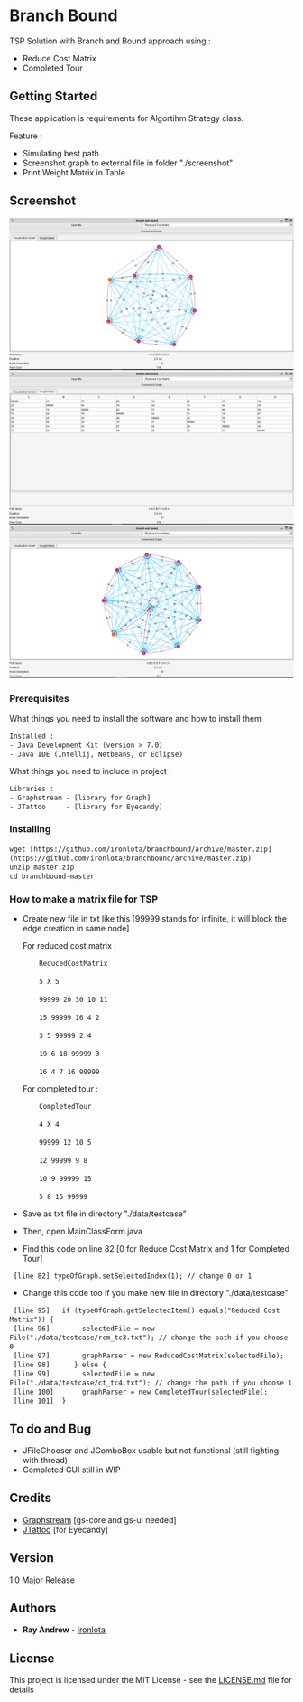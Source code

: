 # Branch Bound

TSP Solution with Branch and Bound approach using :
- Reduce Cost Matrix
- Completed Tour

## Getting Started

These application is requirements for Algortihm Strategy class.

Feature :
- Simulating best path
- Screenshot graph to external file in folder "./screenshot"
- Print Weight Matrix in Table

## Screenshot
![Graph1](https://raw.githubusercontent.com/ironlota/branchbound/master/image/ss1.png)
![WeightMatrix](https://raw.githubusercontent.com/ironlota/branchbound/master/image/ss2.png)
![Graph2](https://raw.githubusercontent.com/ironlota/branchbound/master/image/ss3.png)

### Prerequisites

What things you need to install the software and how to install them

```
Installed :
- Java Development Kit (version > 7.0)
- Java IDE (Intellij, Netbeans, or Eclipse)
```

What things you need to include in project :

```
Libraries :
- Graphstream - [library for Graph]
- JTattoo     - [library for Eyecandy]
```

### Installing

```
wget [https://github.com/ironlota/branchbound/archive/master.zip](https://github.com/ironlota/branchbound/archive/master.zip)
unzip master.zip
cd branchbound-master
```

### How to make a matrix file for TSP
- Create new file in txt like this [99999 stands for infinite, it will block the edge creation in same node]

    For reduced cost matrix :
    ```
        ReducedCostMatrix

        5 X 5

        99999 20 30 10 11

        15 99999 16 4 2

        3 5 99999 2 4

        19 6 18 99999 3

        16 4 7 16 99999
    ```

    For completed tour :
    ```
        CompletedTour

        4 X 4

        99999 12 10 5

        12 99999 9 8

        10 9 99999 15

        5 8 15 99999
    ```

- Save as txt file in directory "./data/testcase"
- Then, open MainClassForm.java
- Find this code on line 82 [0 for Reduce Cost Matrix and 1 for Completed Tour]
```
 [line 82] typeOfGraph.setSelectedIndex(1); // change 0 or 1
```
- Change this code too if you make new file in directory "./data/testcase"
```
 [line 95]   if (typeOfGraph.getSelectedItem().equals("Reduced Cost Matrix")) {
 [line 96]        selectedFile = new File("./data/testcase/rcm_tc3.txt"); // change the path if you choose 0
 [line 97]        graphParser = new ReducedCostMatrix(selectedFile);
 [line 98]      } else {
 [line 99]        selectedFile = new File("./data/testcase/ct_tc4.txt"); // change the path if you choose 1
 [line 100]       graphParser = new CompletedTour(selectedFile);
 [line 101]  }
```

## To do and Bug
- JFileChooser and JComboBox usable but not functional (still fighting with thread)
- Completed GUI still in WIP

## Credits
- [Graphstream](https://github.com/graphstream) [gs-core and gs-ui needed]
- [JTattoo](http://www.jtattoo.net/) [for Eyecandy]

## Version

1.0 Major Release

## Authors

* **Ray Andrew** - [Ironlota](https://github.com/ironlota)

## License

This project is licensed under the MIT License - see the [LICENSE.md](LICENSE.md) file for details